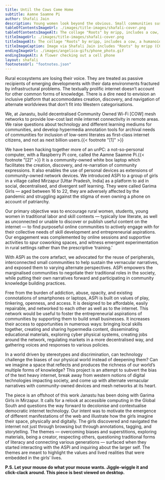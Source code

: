 ```yaml
---
title: Until the Cows Come Home
subtitle: Aamne Saamne Pi
author: Shafali Jain
description: Young women look beyond the obvious. Small communities sustain vernacular narratives through mesh networks.
tableOfContentsImageUrl: ./images/title-images/shafali-cover.png
tableOfContentsImageAlt: The collage "Roots" by mripp, includes a cow, a humanoid, and flower.
titleImageUrl: ./images/title-images/shafali-cover.png
titleImageAlt: The collage "Roots" by mripp, includes a cow, a humanoid, and flower.
titleImageCaption: Image via Shafali Jain includes "Roots" by mripp (CC BY 2.0)
endingImageUrl: ./images/angelica-gifs/phone_photo.gif
endingImageAlt: A flower checking out a cell phone
layout: shafali
footnotesUrl: "footnotes.json"
---
```


Rural ecosystems are losing their voice. They are treated as passive recipients of emerging developments with their data environments fractured by infrastructural problems. The textually prolific internet doesn’t account for other common forms of knowledge. There is a dire need to envision an inclusive platform that accommodates creation, discovery, and navigation of alternate worldviews that don’t fit into Western categorisations.

We, at Janastu, build decentralised Community Owned Wi-Fi [COW] mesh networks to provide low-cost last mile internet connectivity in remote areas. We raise questions about technology and different learning mediums for communities, and develop hypermedia annotation tools for archival needs of communities for inclusion of low-semi literates as first-class internet citizens, and not as next billion users.{{< footnote "[1]" >}}

We have been hacking together more of an unPC: a not-so-personal computer, with a Raspberry Pi core, called the Aamne Saamne Pi.{{< footnote "[2]" >}} It is a community-owned white box laptop which facilitates the creation, discovery, and re-narration of community expressions. It also enables the use of personal devices as extensions of community-owned network devices. We introduced ASPi to a group of girls in a village called Mirzapur [Uttar Pradesh, India] as a platform to aid in social, decentralised, and divergent self learning. They were called Garima Girls — aged between 16 to 22, they are adversely affected by the pandemic and struggling against the stigma of even owning a phone on account of patriarchy.

Our primary objective was to encourage rural women, students, young women in traditional labor and skill contexts — typically low literate, as well as unconnected or unable to discover or publish useful content on the internet — to find purposeful online communities to actively engage with for their collective needs of skill development and entrepreneurial aspirations. Our engagement was complemented by online sessions and supportive activities to spur coworking spaces, and witness emergent experimentation in rural settings rather than the prescriptive ‘training.’

With ASPi as the core artefact, we advocated for the reuse of peripherals, interconnected small communities to help sustain the vernacular narratives, and exposed them to varying alternate perspectives. ASPi empowers the marginalised communities to negotiate their traditional roles in the society, while putting their own narratives forward and participating in community knowledge building practices.

Free from the burden of addiction, abuse, opacity, and existing connotations of smartphones or laptops, ASPi is built on values of play, tinkering, openness, and access. It is designed to be affordable, easily repairable, and networked to each other as well as to the internet. This network would be useful to foster the entrepreneurial aspirations of communities by supporting them to build small businesses. It increases their access to opportunities in numerous ways: bringing local skills together, creating and sharing hypermedia content, disseminating educational materials, exploring cyber physical systems, creating jobs around the network, regulating markets in a more decentralised way, and gathering voices and responses to various policies.

In a world driven by stereotypes and discrimination, can technology challenge the biases of our physical world instead of deepening them? Can we imagine a space that reflects and produces the richness of our world’s multiple forms of knowledge? This project is an attempt to subvert the bias of the text heavy internet, break away from western notions of digital technologies impacting society, and come up with alternate vernacular narratives with community-owned devices and mesh networks at its heart.

The piece is an offshoot of this work Janastu has been doing with Garima Girls in Mirzapur. It calls for a relook at accessible computing in the Global South and questions the way forward to decolonise and contextualise democratic internet technology. Our intent was to motivate the emergence of different manifestations of the web and illustrate how the girls imagine their space, physically and digitally. The girls discovered and navigated the internet not just through browsing but through annotations, tagging, and storytelling. The themes — overcoming biases and superstitions, exploring materials, being a creator, respecting others, questioning traditional forms of literacy and connecting various generations — surfaced when they started interacting with the ASPi and inquiring about the larger self. The themes are meant to highlight the values and lived realities that were embedded in the girls’ lives.

**P.S. Let your mouse do what your mouse wants. Jiggle-wiggle it and click-clack around. This piece is best viewed on desktop.**
